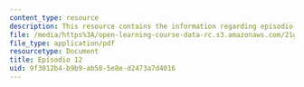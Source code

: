 ```yaml
---
content_type: resource
description: This resource contains the information regarding episodio 12.
file: /media/https%3A/open-learning-course-data-rc.s3.amazonaws.com/21g-701-spanish-i-fall-2003/9f3012b4b9b9ab585e8ed2473a7d4016_MIT21G_701F03_12repas.pdf
file_type: application/pdf
resourcetype: Document
title: Episodio 12
uid: 9f3012b4-b9b9-ab58-5e8e-d2473a7d4016
---
```

